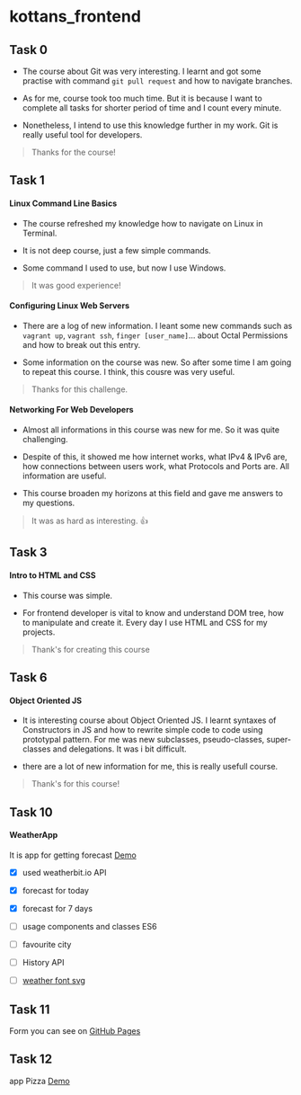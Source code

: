 # kottans_frontend

## Task 0

* The course about Git was very interesting. I learnt and got some practise with command `git pull request` and how to navigate branches.

* As for me, course took too much time. But it is because I want to complete all tasks for shorter period of time and I count every  minute.

* Nonetheless, I intend to use this knowledge further in my work. Git is really useful tool for developers.

> Thanks for the course!


## Task 1

#### Linux Command Line Basics

* The course refreshed my knowledge how to navigate on Linux in Terminal.

* It is not deep course, just a few simple commands.

* Some command I used to use, but now I use Windows.

> It was good experience!

#### Configuring Linux Web Servers

* There are a log of new information. I leant some new commands such as `vagrant up`, `vagrant ssh`, `finger [user_name]`... about Octal Permissions and how to break out this entry.

* Some information on the course was new. So after some time I am going to repeat this course. I think, this cousre was very useful.

> Thanks for this challenge.

#### Networking For Web Developers

* Almost all informations in this course was new for me. So it was quite challenging.

* Despite of this, it showed me how internet works, what IPv4 & IPv6 are, how connections between users work, what Protocols and Ports are. All information are useful.

* This course broaden my horizons at this field and gave me answers to my questions.

> It was as hard as interesting. :thumbsup:


## Task 3

#### Intro to HTML and CSS

* This course was simple.

* For frontend developer is vital to know and understand DOM tree, how to manipulate and create it. Every day I use HTML and CSS for my projects.

> Thank's for creating this course


## Task 6

#### Object Oriented JS

* It is interesting course about Object Oriented JS. I learnt syntaxes of Constructors in JS and how to rewrite simple code to code using prototypal pattern. For me was new subclasses, pseudo-classes, super-classes and delegations. It was i bit difficult.

* there are a lot of new information for me, this is really usefull course.

>  Thank's for this course!


## Task 10

#### WeatherApp

It is app for getting forecast [Demo](https://victoriiaklubchuk.github.io/kottans_frontend/task_10/dist/)


- [x] used weatherbit.io API
- [x] forecast for today
- [x] forecast for 7 days
- [ ] usage components and classes ES6
- [ ] favourite city
- [ ] History API
- [ ] [weather font svg](http://erikflowers.github.io/weather-icons/)


## Task 11

Form you can see on [GitHub Pages](https://victoriiaklubchuk.github.io/kottans_frontend/task_11/dist/ )


## Task 12

app Pizza  [Demo](https://victoriiaklubchuk.github.io/kottans_frontend/task_12/dist/)